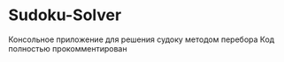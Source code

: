 # Sudoku-Solver
Консольное приложение для решения судоку методом перебора
Код полностью прокомментирован
